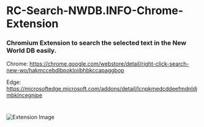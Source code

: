 # RC-Search-NWDB.INFO-Chrome-Extension
### Chromium Extension to search the selected text in the New World DB easily.

Chrome: https://chrome.google.com/webstore/detail/right-click-search-new-wo/hakmccebdlbpokloiibhbkccapaggbop

Edge: https://microsoftedge.microsoft.com/addons/detail/lcnpkmedcddeefmdnldjmbklncegnjpe

#

![Extension Image](https://i.imgur.com/J64xVNX.png)
